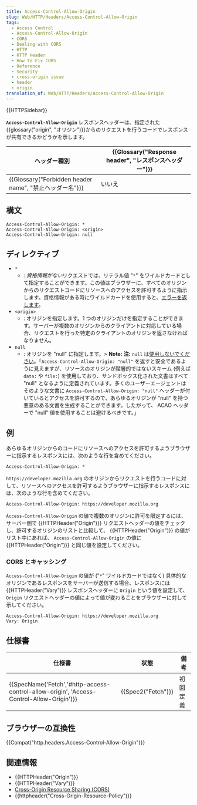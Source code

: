 ```yaml
---
title: Access-Control-Allow-Origin
slug: Web/HTTP/Headers/Access-Control-Allow-Origin
tags:
  - Access Control
  - Access-Control-Allow-Origin
  - CORS
  - Dealing with CORS
  - HTTP
  - HTTP Header
  - How to Fix CORS
  - Reference
  - Security
  - cross-origin issue
  - header
  - origin
translation_of: Web/HTTP/Headers/Access-Control-Allow-Origin
---
```

{{HTTPSidebar}}

**`Access-Control-Allow-Origin`** レスポンスヘッダーは、指定された{{glossary("origin", "オリジン")}}からのリクエストを行うコードでレスポンスが共有できるかどうかを示します。

| ヘッダー種別                                                                         | {{Glossary("Response header", "レスポンスヘッダー")}} |
| ------------------------------------------------------------------------------------ | ------------------------------------------------------------------------------------ |
| {{Glossary("Forbidden header name", "禁止ヘッダー名")}} | いいえ                                                                               |

## 構文

    Access-Control-Allow-Origin: *
    Access-Control-Allow-Origin: <origin>
    Access-Control-Allow-Origin: null

## ディレクティブ

- `*`
  - : *資格情報がない*リクエストでは、リテラル値 "`*`" をワイルドカードとして指定することができます。この値はブラウザーに、すべてのオリジンからのリクエストコードにリソースへのアクセスを許可するように指示します。資格情報がある時にワイルドカードを使用すると、[エラーを返します](/ja/docs/Web/HTTP/CORS/Errors/CORSNotSupportingCredentials)。
- `<origin>`
  - : オリジンを指定します。1 つのオリジンだけを指定することができます。サーバーが複数のオリジンからのクライアントに対応している場合、リクエストを行った特定のクライアントのオリジンを返さなければなりません。
- `null`
  - : オリジンを "null" に指定します。> **Note:** **注:** `null` は[使用しないでください](https://w3c.github.io/webappsec-cors-for-developers/#avoid-returning-access-control-allow-origin-null)。「`Access-Control-Allow-Origin: "null"` を返すと安全であるように見えますが、リソースのオリジンが階層的ではないスキーム (例えば `data:` や `file:`) を使用しており、サンドボックス化された文書はすべて "null" となるように定義されています。多くのユーザーエージェントはそのような文書に `Access-Control-Allow-Origin: "null"` ヘッダーが付いているとアクセスを許可するので、あらゆるオリジンが "null" を持つ悪意のある文書を生成することができます。したがって、 ACAO ヘッダーで "null" 値を使用することは避けるべきです。」

## 例

あらゆるオリジンからのコードにリソースへのアクセスを許可するようブラウザーに指示するレスポンスには、次のような行を含めてください。

    Access-Control-Allow-Origin: *

`https://developer.mozilla.org` のオリジンからリクエストを行うコードに対して、リソースへのアクセスを許可するようブラウザーに指示するレスポンスには、次のような行を含めてください。

    Access-Control-Allow-Origin: https://developer.mozilla.org

`Access-Control-Allow-Origin` の値で複数のオリジンに許可を限定するには、サーバー側で {{HTTPHeader("Origin")}} リクエストヘッダーの値をチェックし、許可するオリジンのリストと比較して、 {{HTTPHeader("Origin")}} の値がリスト中にあれば、 `Access-Control-Allow-Origin` の値に {{HTTPHeader("Origin")}} と同じ値を設定してください。

### CORS とキャッシング

`Access-Control-Allow-Origin` の値が ("`*`" ワイルドカードではなく) 具体的なオリジンであるレスポンスをサーバーが送信する場合、レスポンスには {{HTTPHeader("Vary")}} レスポンスヘッダーに `Origin` という値を設定して、 `Origin` リクエストヘッダーの値によって値が変わることをブラウザーに対して示してください。

    Access-Control-Allow-Origin: https://developer.mozilla.org
    Vary: Origin

## 仕様書

| 仕様書                                                                                                               | 状態                     | 備考     |
| -------------------------------------------------------------------------------------------------------------------- | ------------------------ | -------- |
| {{SpecName('Fetch','#http-access-control-allow-origin', 'Access-Control-Allow-Origin')}} | {{Spec2("Fetch")}} | 初回定義 |

## ブラウザーの互換性

{{Compat("http.headers.Access-Control-Allow-Origin")}}

## 関連情報

- {{HTTPHeader("Origin")}}
- {{HTTPHeader("Vary")}}
- [Cross-Origin Resource Sharing (CORS)](/ja/docs/Web/HTTP/CORS)
- {{httpheader("Cross-Origin-Resource-Policy")}}
